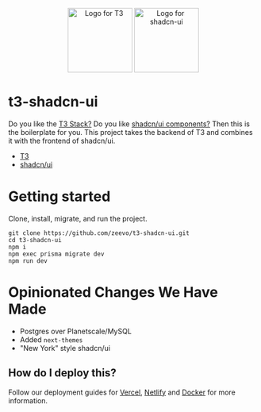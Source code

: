 <p align="center">  
  <picture>
  <source media="(prefers-color-scheme: dark)" srcset="https://raw.githubusercontent.com/t3-oss/create-t3-app/99286f37324330ecdf75132fae1f246440a88035/www/public/images/t3-light.svg">
  <img src="https://raw.githubusercontent.com/t3-oss/create-t3-app/99286f37324330ecdf75132fae1f246440a88035/www/public/images/t3-dark.svg" width="130" height="130" alt="Logo for T3">
  </picture>
  <picture>
  <source media="(prefers-color-scheme: dark)" srcset="https://raw.githubusercontent.com/shadcn/ui/main/apps/www/public/android-chrome-512x512.png">
  <img src="https://raw.githubusercontent.com/shadcn/ui/main/apps/www/public/android-chrome-512x512.png" width="130" height="130" alt="Logo for shadcn-ui">
  </picture>
</p>

# t3-shadcn-ui

Do you like the [T3 Stack?](https://create.t3.gg/) Do you like [shadcn/ui components?](https://ui.shadcn.com/) Then this is the boilerplate for you.
This project takes the backend of T3 and combines it with the frontend of shadcn/ui.

- [T3](https://github.com/t3-oss/create-t3-app)
- [shadcn/ui](https://github.com/shadcn/ui)

# Getting started

Clone, install, migrate, and run the project.

```
git clone https://github.com/zeevo/t3-shadcn-ui.git
cd t3-shadcn-ui
npm i
npm exec prisma migrate dev
npm run dev
```

# Opinionated Changes We Have Made

- Postgres over Planetscale/MySQL
- Added `next-themes`
- "New York" style shadcn/ui

## How do I deploy this?

Follow our deployment guides for [Vercel](https://create.t3.gg/en/deployment/vercel), [Netlify](https://create.t3.gg/en/deployment/netlify) and [Docker](https://create.t3.gg/en/deployment/docker) for more information.
